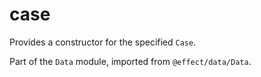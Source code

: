 # case

Provides a constructor for the specified `Case`.

Part of the `Data` module, imported from `@effect/data/Data`.
